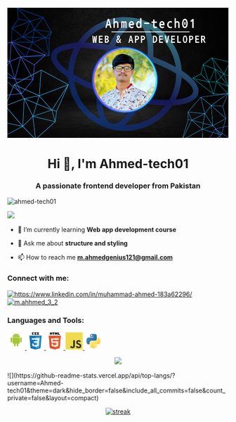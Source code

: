 ![logo](https://github.com/Ahmed-tech01/Ahmed-tech01/blob/main/Black%20Futuristic%20Software%20Engineer%20Business%20Card.png)
<h1 align="center">Hi 👋, I'm Ahmed-tech01</h1>
<h3 align="center">A passionate frontend developer from Pakistan</h3>

<p align="left"> <img src="https://komarev.com/ghpvc/?username=ahmed-tech01&label=Profile%20views&color=0e75b6&style=flat" alt="ahmed-tech01" /> </p>
<img src="https://github-profile-trophy.vercel.app/?username=Ahmed-tech01&theme=algolia&no-frame=true&column=-1" />

 
- 🌱 I’m currently learning **Web app development course**

- 💬 Ask me about **structure and styling**

- 📫 How to reach me **m.ahmedgenius121@gmail.com**

<h3 align="left">Connect with me:</h3>
<p align="left">
<a href="https://linkedin.com/in/https://www.linkedin.com/in/muhammad-ahmed-183a62296/" target="blank"><img align="center" src="https://raw.githubusercontent.com/rahuldkjain/github-profile-readme-generator/master/src/images/icons/Social/linked-in-alt.svg" alt="https://www.linkedin.com/in/muhammad-ahmed-183a62296/" height="30" width="40" /></a>
<a href="https://instagram.com/m.ahhmed_3_2" target="blank"><img align="center" src="https://raw.githubusercontent.com/rahuldkjain/github-profile-readme-generator/master/src/images/icons/Social/instagram.svg" alt="m.ahhmed_3_2" height="30" width="40" /></a>
</p>

<h3 align="left">Languages and Tools:</h3>
<p align="left"> <a href="https://developer.android.com" target="_blank" rel="noreferrer"> <img src="https://raw.githubusercontent.com/devicons/devicon/master/icons/android/android-original-wordmark.svg" alt="android" width="40" height="40"/> </a> <a href="https://www.w3schools.com/css/" target="_blank" rel="noreferrer"> <img src="https://raw.githubusercontent.com/devicons/devicon/master/icons/css3/css3-original-wordmark.svg" alt="css3" width="40" height="40"/> </a> <a href="https://www.w3.org/html/" target="_blank" rel="noreferrer"> <img src="https://raw.githubusercontent.com/devicons/devicon/master/icons/html5/html5-original-wordmark.svg" alt="html5" width="40" height="40"/> </a> <a href="https://developer.mozilla.org/en-US/docs/Web/JavaScript" target="_blank" rel="noreferrer"> <img src="https://raw.githubusercontent.com/devicons/devicon/master/icons/javascript/javascript-original.svg" alt="javascript" width="40" height="40"/> </a> <a href="https://www.python.org" target="_blank" rel="noreferrer"> <img src="https://raw.githubusercontent.com/devicons/devicon/master/icons/python/python-original.svg" alt="python" width="40" height="40"/> </a> </p>

<p align="center">
<img height="200px" src="https://github-readme-stats.vercel.app/api?username=Ahmed-tech01&hide_border=true&show_icons=true&count_private=true&theme=gruvbox&bg_color=151515">
</p>
![](https://github-readme-stats.vercel.app/api/top-langs/?username=Ahmed-tech01&theme=dark&hide_border=false&include_all_commits=false&count_private=false&layout=compact)


<p align="center">
  <a href="https://github.com/ahmed-tech01">      
<img title="stats" alt="streak" src="https://github-readme-streak-stats.herokuapp.com/?user=ahmed-tech01&theme=dark&hide_border=true&stroke=f53b3b"/>
</a> 
</p>
